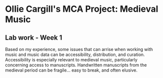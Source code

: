 # Ollie Cargill's MCA Project: Medieval Music

## Lab work - Week 1
Based on my experience, some issues that can arrise when working with music and music data can be accessibility, distribution, and curation. Accessibility is especially relevant to medieval music, particularly concerning access to manuscripts. Handwritten manuscripts from the medieval period can be fragile... easy to break, and often elusive.
